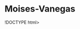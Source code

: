 # Moises-Vanegas
!DOCTYPE html>
<html>
<head>
	<meta charset="utf-8">
	<title>mi formulario</title> 
	<style>
		.estilo{
              width: 400px;
	          height: 300px;
	          top: 500px;
	          left: 200px;
	          font-size: 15px;
	          background: red;
	          color: black;
	          border: solid;
	          border-color: black;
	          border-radius: 10px;
		}
		.n{
			position: absolute;
		left: 10px;
		top: 100px;	
		}
		.w{
			position: absolute;
		left: 10px;
		top: 150px;	
		}
		.p{
			position: absolute;
		left: 10px;
		top: 200px;	
		}
		.boto{
			position: absolute;
			top: 150px;
			left: 200px;
			width: 90px;
	        height: 20px;
	        border: solid;
	        border-color: black;
	        border-radius: 10px;
		}
		.hola{
			position: absolute;
			top: 250px;
			left: 10px;
		}
	
	
	</style>
</head>
<body>
	<div class="estilo">
	<div class="n"></div>
	<div class="e">Tenemos papas a(3500)</div>
	<div class="i">Tenemos doritos a(1500)</div>
	<div class="q">Tenemos chocolatina a(2500)</div>
	</div>

	<div id="papas"></div>
	<div id="doritos"></div>
	<div id="chocolatina"></div>
	<div id="o"></div>
	<div id="v"></div>
	<div id="r"></div>

<form>
	    <input class="n" type="text" name="dato" placeholder="Compra">
      <input class="w" type="text" name="dato2" placeholder="Cantidad">
        <input class="p" type="text" name="dato3" placeholder="Mi Dinero">
	



				
				<div class="boto" onclick="calcu()" id="boton"> Proseso</div>
		


		
		<script >
	function calcu(){
	o=Number(datos.value)
     
	v=Number(dato2.value)
    r=Number(v*3500)

	
	
	boton.innerHTML="compraste " + dato + "y tu cuenta es "+ r ;
if(dato==papas)    
{
r=v*3500
m=r-3500
}


if(dato==doritos)
{
r=v*1500
m=r-1500
}

if(dato==chocolatina)
{
r=v*2500
m=r-2500
}


</form>

</body>

</html>
